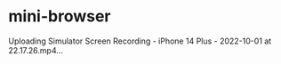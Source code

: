 # mini-browser



Uploading Simulator Screen Recording - iPhone 14 Plus - 2022-10-01 at 22.17.26.mp4…

